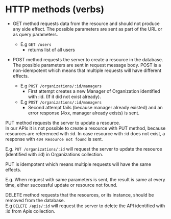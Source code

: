 # HTTP methods \(verbs\)

* GET method requests data from the resource and should not produce any side effect.  The possible parameters are sent as part of the URL or as query parameters.

  * E.g `GET /users`
    * returns list of all users

* POST method requests the server to create a resource in the database.  The possible parameters are sent in request message body. POST is a non-idempotent which means that multiple requests will have different effects.

  * E.g `POST /organizations/:id/managers`
    * First attempt creates a new Manager of Organization identified with :id. \(If it did not exist already\).
  * E.g `POST /organizations/:id/managers`
    * Second attempt fails \(because manager already existed\) and an error response \(4xx, manager already exists\) is sent.

PUT method requests the server to update a resource.  
In our APIs it is not possible to create a resource with PUT method, because resources are referenced with :id. In case resource with :id does not exist, a response with `404 Resource not found` is sent.

E.g. `PUT /organizations/:id` will request the server to update the resource \(identified with :id\) in Organizations collection.

PUT is idempotent which means multiple requests will have the same effects.

E.g. When request with same parameters is sent, the result is same at every time, either successful update or resource not found.

DELETE method requests that the resources, or its instance, should be removed from the database.  
E.g `DELETE /apis/:id` will request the server to delete the API identified with :id from Apis collection.

